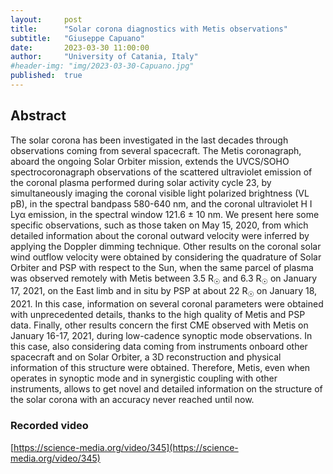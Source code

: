 ```yaml
---
layout:     post
title:      "Solar corona diagnostics with Metis observations"
subtitle:   "Giuseppe Capuano"
date:       2023-03-30 11:00:00
author:     "University of Catania, Italy"
#header-img: "img/2023-03-30-Capuano.jpg"
published:  true
---
```


## Abstract
The solar corona has been investigated in the last decades through observations coming from several spacecraft. The Metis coronagraph, aboard the ongoing Solar Orbiter mission, extends the UVCS/SOHO spectrocoronagraph observations of the scattered ultraviolet emission of the coronal plasma performed during solar activity cycle 23, by simultaneously imaging the coronal visible light polarized brightness (VL pB), in the spectral bandpass 580-640 nm, and the coronal ultraviolet H I Lyα emission, in the spectral window 121.6 &plusmn; 10 nm. We present here some specific observations, such as those taken on May 15, 2020, from which detailed information about the coronal outward velocity were inferred by applying the Doppler dimming technique. Other results on the coronal solar wind outflow velocity were obtained by considering the quadrature of Solar Orbiter and PSP with respect to the Sun, when the same parcel of plasma was observed remotely with Metis between 3.5 R<sub>&#9737;</sub> and 6.3 R<sub>&#9737;</sub> on January 17, 2021, on the East limb and in situ by PSP at about 22 R<sub>&#9737;</sub> on January 18, 2021. In this case, information on several coronal parameters were obtained with unprecedented details, thanks to the high quality of Metis and PSP data. Finally, other results concern the first CME observed with Metis on January 16-17, 2021, during low-cadence synoptic mode observations. In this case, also considering data coming from instruments onboard other spacecraft and on Solar Orbiter, a 3D reconstruction and physical information of this structure were obtained. Therefore, Metis, even when operates in synoptic mode and in synergistic coupling with other instruments, allows to get novel and detailed information on the structure of the solar corona with an accuracy never reached until now.

### Recorded video

[https://science-media.org/video/345](https://science-media.org/video/345)
